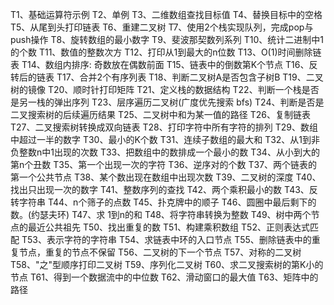T1、基础运算符示例   [](T1.java)
T2、单例       [](T2.java)
T3、二维数组查找目标值 [](T3.java)
T4、替换目标中的空格  [](T4.java)
T5、从尾到头打印链表  [](T5.java)
T6、重建二叉树  [](T6.java)
T7、使用2个栈实现队列，完成pop与push操作  [](T7.java)
T8、旋转数组的最小数字  [](T8.java)
T9、斐波那契数列系列    [](T9.java)
T10、统计二进制中1的个数  [](T10.java)
T11、数值的整数次方  [](T11.java)
T12、打印从1到最大的n位数     [](T12.java)
T13、O(1)时间删除链表     [](T13.java)
T14、数组内排序: 奇数放在偶数前面     [](T14.java)
T15、链表中的倒数第K个节点     [](T15.java)
T16、反转后的链表     [](T16.java)
T17、合并2个有序列表     [](T17.java)
T18、判断二叉树A是否包含子树B     [](T18.java)
T19、二叉树的镜像     [](T19.java)
T20、顺时针打印矩阵     [](T20.java)
T21、定义栈的数据结构     [](T21.java)
T22、判断一个栈是否是另一栈的弹出序列     [](T22.java)
T23、层序遍历二叉树(广度优先搜索 bfs)     [](T23.java)
T24、判断是否是二叉搜索树的后续遍历结果     [](T24.java)
T25、二叉树中和为某一值的路径     [](T5.java)
T26、复制链表     [](T26.java)
T27、二叉搜索树转换成双向链表     [](T27.java)
T28、打印字符中所有字符的排列     [](T28.java)
T29、数组中超过一半的数字     [](T29.java)
T30、最小的K个数     [](T30.java)
T31、连续子数组的最大和     [](T31.java)
T32、从1到非负整数n中1出现的次数     [](T32.java)
T33、把数组中的数排成一个最小的数     [](T33.java)
T34、从小到大的第n个丑数     [](T34.java)
T35、第一个出现一次的字符     [](T35.java)
T36、逆序对的个数     [](T36.java)
T37、两个链表的第一个公共节点     [](T37.java)
T38、某个数出现在数组中出现次数     [](T38.java)
T39、二叉树的深度     [](T39.java)
T40、找出只出现一次的数字     [](T40.java)
T41、整数序列的查找     [](T41.java)
T42、两个乘积最小的数     [](T42.java)
T43、反转字符串     [](T43.java)
T44、n个筛子的点数     [](T44.java)
T45、扑克牌中的顺子     [](T45.java)
T46、圆圈中最后剩下的数。(约瑟夫环)     [](T46.java)
T47、求 1到n的和     [](T47.java)
T48、将字符串转换为整数     [](T48.java)
T49、树中两个节点的最近公共祖先     [](T49.java)
T50、找出重复的数     [](T50.java)
T51、构建乘积数组     [](T51.java)
T52、正则表达式匹配     [](T52.java)
T53、表示字符的字符串     [](T53.java)
T54、求链表中环的入口节点     [](T54.java)
T55、删除链表中的重复节点，重复的节点不保留     [](T55.java)
T56、二叉树的下一个节点     [](T56.java)
T57、对称的二叉树     [](T57.java)
T58、"之"型顺序打印二叉树     [](T58.java)
T59、序列化二叉树     [](T59.java)
T60、求二叉搜索树的第K小的节点     [](T60.java)
T61、得到一个数据流中的中位数     [](T61.java)
T62、滑动窗口的最大值     [](T62.java)
T63、矩阵中的路径     [](T63.java)
